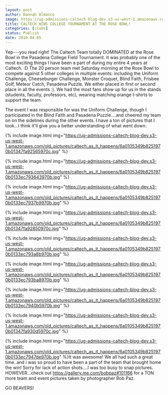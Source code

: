 ```yaml
---
layout: post
author: Dannah Almasco
image: https://ug-admissions-caltech-blog-dev.s3-us-west-1.amazonaws.com/old_pictures/caltech_as_it_happens/6a0105349b8251970b0133ec792f00970b.jpg
title: CALTECH WINS COLLEGE TOURNAMENT AT THE ROSE BOWL!
categories: [clubs]
status: Publish
date: 2010-04-05
---
```



Yep---you read right! The Caltech Team totally DOMINATED at the Rose Bowl in the Pasadena College Field Tournament. It was probably one of the most exciting things I have been a part of during my entire 4 years at Caltech. :D
The 20 person team met Saturday morning at the Rose Bowl to compete against 5 other colleges in multiple events: including the Uniform Challenge, Cheeseburger Challenge, Monster Croquet, Blind Faith, Frisbee Golf, Meteor Catch, Pasadena Puzzle. We either placed in first or second place in all the events :). We had the most fans show up for us in the stands (students, faculty, professors, etc), wearing matching orange t-shirts to support the team.

The event I was responsible for was the Uniform Challenge, though I participated in the Blind Faith and Pasadena Puzzle....and cheered my team on on the sidelines during the other events. 
I have a ton of pictures that I took...I think it'll give you a better understanding of what went down.


{% include image.html img="https://ug-admissions-caltech-blog-dev.s3-us-west-1.amazonaws.com/old_pictures/caltech_as_it_happens/6a0105349b8251970b01347fa92565970c.jpg" %}

{% include image.html img="https://ug-admissions-caltech-blog-dev.s3-us-west-1.amazonaws.com/old_pictures/caltech_as_it_happens/6a0105349b8251970b0133ec793643970b.jpg" %}

{% include image.html img="https://ug-admissions-caltech-blog-dev.s3-us-west-1.amazonaws.com/old_pictures/caltech_as_it_happens/6a0105349b8251970b0133ec7937b9970b.jpg" %}

{% include image.html img="https://ug-admissions-caltech-blog-dev.s3-us-west-1.amazonaws.com/old_pictures/caltech_as_it_happens/6a0105349b8251970b01347fa92850970c.jpg" %}

{% include image.html img="https://ug-admissions-caltech-blog-dev.s3-us-west-1.amazonaws.com/old_pictures/caltech_as_it_happens/6a0105349b8251970b0133ec793a8b970b.jpg" %}

{% include image.html img="https://ug-admissions-caltech-blog-dev.s3-us-west-1.amazonaws.com/old_pictures/caltech_as_it_happens/6a0105349b8251970b0133ec793ba8970b.jpg" %}

{% include image.html img="https://ug-admissions-caltech-blog-dev.s3-us-west-1.amazonaws.com/old_pictures/caltech_as_it_happens/6a0105349b8251970b0133ec7940b5970b.jpg" %}

{% include image.html img="https://ug-admissions-caltech-blog-dev.s3-us-west-1.amazonaws.com/old_pictures/caltech_as_it_happens/6a0105349b8251970b01347fa930d5970c.jpg" %}

{% include image.html img="https://ug-admissions-caltech-blog-dev.s3-us-west-1.amazonaws.com/old_pictures/caltech_as_it_happens/6a0105349b8251970b0133ec7947de970b.jpg" %}It was awesome! We all had such a great time..and i was so proud to have been a part of the team that brought home the win! Sorry for lack of action shots....I was too busy to snap pictures. HOWEVER...check out <a href="https://gallery.me.com/bobpaz#101166">https://gallery.me.com/bobpaz#101166</a> for a TON more team and event pictures taken by photographer Bob Paz.

GO BEAVERS!
